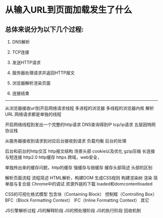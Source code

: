 # 从输入URL到页面加载发生了什么

## 总体来说分为以下几个过程:

1. DNS解析

1. TCP连接

1. 发送HTTP请求

1. 服务器处理请求并返回HTTP报文

1. 浏览器解析渲染页面

1. 连接结束

---

从浏览器接收url到开启网络请求线程
多进程的浏览器
多线程的浏览器内核
解析URL
网络请求都是单独的线程


开启网络线程到发出一个完整的http请求
DNS查询得到IP
tcp/ip请求
五层因特网协议栈


从服务器接收到请求到对应后台接收到请求
负载均衡
后台的处理


后台和前台的http交互
http报文结构
场景头部
cookie以及优化
gzip压缩
长连接与短连接
http2.0
http缓存
https
跨域，web安全，


单独拎出来的缓存问题，http的缓存
强缓存与弱缓存
缓存头部简述
头部的区别


解析页面流程
流程简述
HTML解析，构建DOM
生成CSS规则
构建渲染树
渲染
简单层与复合层
Chrome中的调试
资源外链的下载
loaded和domcontentloaded


CSS的可视化格式模型
包含块（Containing Block）
控制框（Controlling Box）
BFC（Block Formatting Context）
IFC（Inline Formatting Context）
其它


JS引擎解析过程
JS的解释阶段
JS的预处理阶段
JS的执行阶段
回收机制
